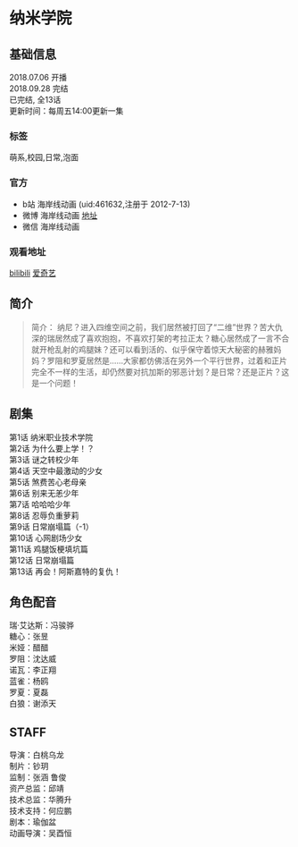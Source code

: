 # 纳米学院


## 基础信息 
2018.07.06 开播  
2018.09.28 完结  
已完结, 全13话  
更新时间：每周五14:00更新一集

### 标签 
萌系,校园,日常,泡面  
 
### 官方 
* b站  海岸线动画 (uid:461632,注册于 2012-7-13)
* 微博 海岸线动画 [地址](https://weibo.com/6432820015)
* 微信 海岸线动画
  

### 观看地址
[bilibili](https://www.bilibili.com/bangumi/media/md75892)
[爱奇艺](http://www.iqiyi.com/a_19rrh6wfe9.html)


## 简介 
 
> 简介： 纳尼？进入四维空间之前，我们居然被打回了“二维”世界？苦大仇深的瑞居然成了喜欢抱抱，不喜欢打架的考拉正太？糖心居然成了一言不合就开枪乱射的鸡腿妹？还可以看到活的、似乎保守着惊天大秘密的赫雅妈妈？罗阻和罗夏居然是……大家都仿佛活在另外一个平行世界，过着和正片完全不一样的生活，却仍然要对抗加斯的邪恶计划？是日常？还是正片？这是一个问题！



## 剧集

第1话  纳米职业技术学院  
第2话  为什么要上学！？  
第3话  谜之转校少年  
第4话  天空中最激动的少女  
第5话  煞费苦心老母亲  
第6话  别来无恙少年  
第7话  哈哈哈少年  
第8话  忍辱负重萝莉  
第9话  日常崩塌篇（-1）  
第10话  心网剧场少女  
第11话  鸡腿饭梗填坑篇  
第12话  日常崩塌篇  
第13话  再会！阿斯嘉特的复仇！


## 角色配音
瑞·艾达斯：冯骏骅  
糖心：张昱  
米娅：醋醋  
罗阻：沈达威  
诺瓦：李正翔  
蓝雀：杨鸥  
罗夏：夏磊  
白狼：谢添天  


## STAFF
导演：白桃乌龙  
制片：钞玥  
监制：张涵 鲁俊  
资产总监：邱靖  
技术总监：华腾升  
技术支持：何应鹏  
剧本：瑜伽盆  
动画导演：吴酉恒  
